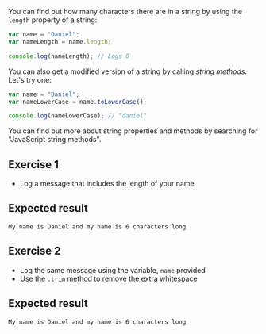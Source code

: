 You can find out how many characters there are in a string by using the `length` property of a string:

```js
var name = "Daniel";
var nameLength = name.length;

console.log(nameLength); // Logs 6
```

You can also get a modified version of a string by calling _string methods_. Let's try one:

```js
var name = "Daniel";
var nameLowerCase = name.toLowerCase();

console.log(nameLowerCase); // "daniel"
```

You can find out more about string properties and methods by searching for "JavaScript string methods".

## Exercise 1

* Log a message that includes the length of your name

## Expected result

```
My name is Daniel and my name is 6 characters long
```

## Exercise 2

* Log the same message using the variable, `name` provided
* Use the `.trim` method to remove the extra whitespace

## Expected result

```
My name is Daniel and my name is 6 characters long
```

